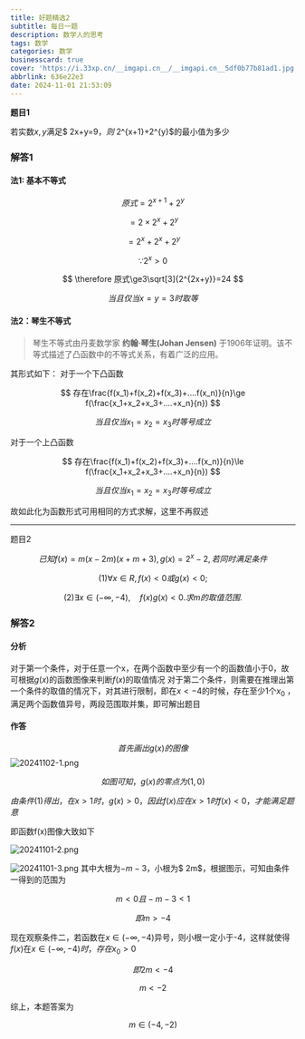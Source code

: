 ```yaml
---
title: 好题精选2
subtitle: 每日一题
description: 数学人的思考
tags: 数学
categories: 数学
businesscard: true
cover: 'https://i.33xp.cn/__imgapi.cn__/__imgapi.cn__5df0b77b81ad1.jpg'
abbrlink: 636e22e3
date: 2024-11-01 21:53:09
---
```


**题目1**

若实数$x,y$满足$ 2x+y=9$，则$ 2^{x+1}+2^{y}$的最小值为多少

### 解答1

#### 法1: 基本不等式

$$
原式=2^{x+1}+2^{y}
$$

$$
=2\times2^{x}+2^{y}
$$

$$
=2^{x}+2^{x}+2^{y}
$$

$$
\because 2^{x}>0
$$

$$
\therefore 原式\ge3\sqrt[3]{2^{2x+y}}=24
$$

$$
当且仅当x=y=3时取等
$$

#### 法2：琴生不等式

> 琴生不等式由丹麦数学家 **约翰·琴生(Johan Jensen)** 于1906年证明。该不等式描述了凸函数中的不等式关系，有着广泛的应用。

其形式如下：
对于一个下凸函数

$$
存在\frac{f(x_1)+f(x_2)+f(x_3)+....f(x_n)}{n}\ge f(\frac{x_1+x_2+x_3+....+x_n}{n})
$$

$$
当且仅当x_1=x_2=x_3时等号成立
$$

对于一个上凸函数

$$
存在\frac{f(x_1)+f(x_2)+f(x_3)+....f(x_n)}{n}\le f(\frac{x_1+x_2+x_3+....+x_n}{n})
$$

$$
当且仅当x_1=x_2=x_3时等号成立
$$

故如此化为函数形式可用相同的方式求解，这里不再叙述

---

题目2

$$
已知  f(x)=m(x-2 m)(x+m+3), g(x)=2^{x}-2 , 若同时满足条件
$$

$$
(1)  \forall x \in R, f(x)<0  或  g(x)<0 ;
$$

$$
(2)  \exists x \in(-\infty,-4), \quad f(x) g(x)<0 .求  m  的取值范围.
$$

### 解答2
#### 分析

对于第一个条件，对于任意一个x，在两个函数中至少有一个的函数值小于0，故可根据$g(x)$的函数图像来判断$f(x)$的取值情况
对于第二个条件，则需要在推理出第一个条件的取值的情况下，对其进行限制，即在$x<-4$的时候，存在至少1个$x_0$ ，满足两个函数值异号，两段范围取并集，即可解出题目

#### 作答

$$
首先画出g(x)的图像
$$
![20241102-1.png](https://img.picui.cn/free/2024/11/02/67258f321e98c.png)

$$
如图可知，g(x)的零点为(1,0)
$$

$由条件(1)得出，在x>1时，g(x)>0，因此f(x)应在x>1时f(x)<0，才能满足题意$

即函数f(x)图像大致如下

![20241101-2.png](https://img.picui.cn/free/2024/11/02/67258f3210942.png)

![20241101-3.png](https://img.picui.cn/free/2024/11/02/67258f321c7f7.png)
其中大根为$-m-3$，小根为$ 2m$，根据图示，可知由条件一得到的范围为

$$
m<0且-m-3<1
$$

$$
即m>-4
$$

现在观察条件二，若函数在$x\in(-\infty,-4)$异号，则小根一定小于-4，这样就使得$f(x)$在$x\in(-\infty,-4)时，存在x_0>0$

$$
即2m<-4
$$

$$
m<-2
$$

综上，本题答案为

$$
m\in(-4,-2)
$$
